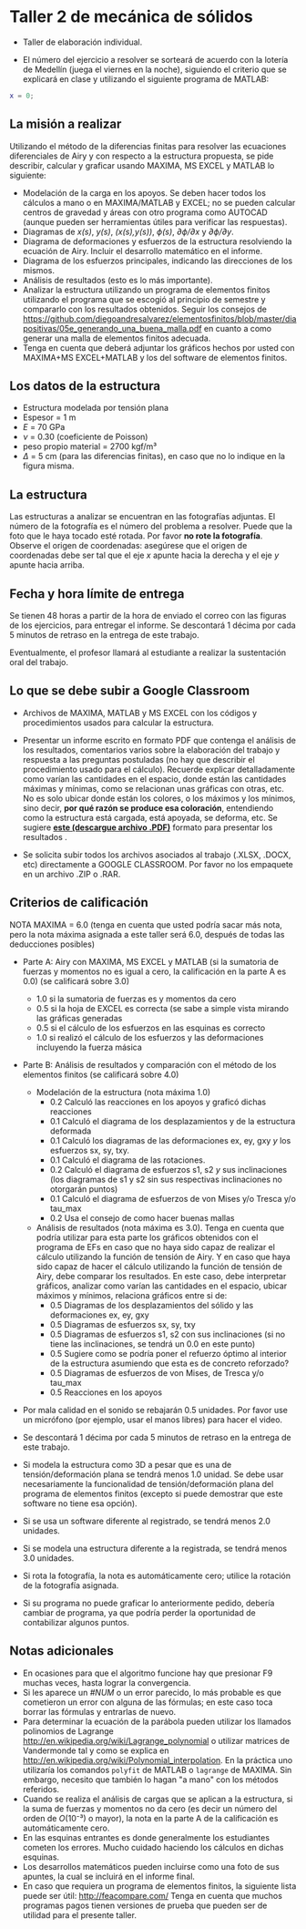 # Taller 2 de mecánica de sólidos

* Taller de elaboración individual.

* El número del ejercicio a resolver se sorteará de acuerdo con la lotería de Medellín (juega el viernes en la noche), siguiendo el criterio que se explicará en clase y utilizando el siguiente programa de MATLAB:
```matlab
x = 0;
```

## La misión a realizar
Utilizando el método de la diferencias finitas para resolver las ecuaciones diferenciales de Airy y con respecto a la estructura propuesta, se pide describir, calcular y graficar usando MAXIMA, MS EXCEL y MATLAB lo siguiente:
* Modelación de la carga en los apoyos. Se deben hacer todos los cálculos a mano o en MAXIMA/MATLAB y EXCEL; no se pueden calcular centros de gravedad y áreas con otro programa como AUTOCAD (aunque pueden ser herramientas útiles para verificar las respuestas).
* Diagramas de *x(s)*, *y(s)*, *(x(s),y(s))*, *ϕ(s)*, *∂ϕ/∂x* y *∂ϕ/∂y*.
* Diagrama de deformaciones y esfuerzos de la estructura resolviendo la ecuación de Airy. Incluir el desarrollo matemático en el informe.
* Diagrama de los esfuerzos principales, indicando las direcciones de los mismos.
* Análisis de resultados (esto es lo más importante).
* Analizar la estructura utilizando un programa de elementos finitos utilizando el programa que se escogió al principio de semestre y compararlo con los resultados obtenidos. Seguir los consejos de https://github.com/diegoandresalvarez/elementosfinitos/blob/master/diapositivas/05e_generando_una_buena_malla.pdf en cuanto a como generar una malla de elementos finitos adecuada.
* Tenga en cuenta que deberá adjuntar los gráficos hechos por usted con MAXIMA+MS EXCEL+MATLAB y los del software de elementos finitos.

## Los datos de la estructura
* Estructura modelada por tensión plana
* Espesor = 1 m
* *E* = 70 GPa
* *ν* = 0.30 (coeficiente de Poisson)
* peso propio material = 2700 kgf/m³
* *Δ*  = 5 cm (para las diferencias finitas), en caso que no lo indique en la figura misma.

## La estructura
Las estructuras a analizar se encuentran en las fotografías adjuntas. El número de la fotografía es el número del problema a resolver. Puede que la foto que le haya tocado esté rotada. Por favor **no rote la fotografía**. Observe el origen de coordenadas: asegúrese que el origen de coordenadas debe ser tal que el eje *x* apunte hacia la derecha y el eje *y* apunte hacia arriba. 

## Fecha y hora límite de entrega
Se tienen 48 horas a partir de la hora de enviado el correo con las figuras de los ejercicios, para entregar el informe. Se descontará 1 décima por cada 5 minutos de retraso en la entrega de este trabajo.

Eventualmente, el profesor llamará al estudiante a realizar la sustentación oral del trabajo.

## Lo que se debe subir a Google Classroom
* Archivos de MAXIMA, MATLAB y MS EXCEL con los códigos y procedimientos usados para calcular la estructura. 

* Presentar un informe escrito en formato PDF que contenga el análisis de los resultados, comentarios varios sobre la elaboración del trabajo y respuesta a las preguntas postuladas (no hay que describir el procedimiento usado para el cálculo). Recuerde explicar detalladamente como varían las cantidades en el espacio, donde están las cantidades máximas y mínimas, como se relacionan unas gráficas con otras, etc. No es solo ubicar donde están los colores, o los máximos y los mínimos, sino decir, **por qué razón se produce esa coloración**, entendiendo como la estructura está cargada, está apoyada, se deforma, etc. Se sugiere [**este (descargue archivo .PDF)**](ejemplo_analisis_graficos.pdf) formato para presentar los resultados . 

* Se solicita subir todos los archivos asociados al trabajo (.XLSX, .DOCX, etc) directamente a GOOGLE CLASSROOM. Por favor no los empaquete en un archivo .ZIP o .RAR.

## Criterios de calificación
NOTA MAXIMA = 6.0 (tenga en cuenta que usted podría sacar más nota, pero la nota máxima asignada a este taller será 6.0, después de todas las deducciones posibles)

* Parte A: Airy con MAXIMA, MS EXCEL y MATLAB (si la sumatoria de fuerzas y momentos no es igual a cero, la calificación en la parte A es 0.0) (se calificará sobre 3.0)
   * 1.0 si la sumatoria de fuerzas es y momentos da cero 
   * 0.5 si la hoja de EXCEL es correcta (se sabe a simple vista mirando las gráficas generadas
   * 0.5 si el cálculo de los esfuerzos en las esquinas es correcto
   * 1.0 si realizó el cálculo de los esfuerzos y las deformaciones incluyendo la fuerza másica
* Parte B: Análisis de resultados y comparación con el método de los elementos finitos (se calificará sobre 4.0)
   * Modelación de la estructura (nota máxima 1.0)
     * 0.2 Calculó las reacciones en los apoyos y graficó dichas reacciones
     * 0.1 Calculó el diagrama de los desplazamientos y de la estructura deformada
     * 0.1 Calculó los diagramas de las deformaciones ex, ey, gxy *y* los esfuerzos sx, sy, txy.
     * 0.1 Calculó el diagrama de las rotaciones.
     * 0.2 Calculó el diagrama de esfuerzos s1, s2 *y* sus inclinaciones (los diagramas de s1 y s2 sin sus respectivas inclinaciones no otorgarán puntos)
     * 0.1 Calculó el diagrama de esfuerzos de von Mises y/o Tresca y/o tau_max 
     * 0.2 Usa el consejo de como hacer buenas mallas  
   * Análisis de resultados (nota máxima es 3.0). Tenga en cuenta que podría utilizar para esta parte los gráficos obtenidos con el programa de EFs en caso que no haya sido capaz de realizar el cálculo utilizando la función de tensión de Airy. Y en caso que haya sido capaz de hacer el cálculo utilizando la función de tensión de Airy, debe comparar los resultados. En este caso, debe interpretar gráficos, analizar como varían las cantidades en el espacio, ubicar máximos y mínimos, relaciona gráficos entre si de:
     * 0.5 Diagramas de los desplazamientos del sólido y las deformaciones ex, ey, gxy
     * 0.5 Diagramas de esfuerzos sx, sy, txy
     * 0.5 Diagramas de esfuerzos s1, s2 con sus inclinaciones (si no tiene las inclinaciones, se tendrá un 0.0 en este punto)
     * 0.5 Sugiere como se podría poner el refuerzo óptimo al interior de la estructura asumiendo que esta es de concreto reforzado?
     * 0.5 Diagramas de esfuerzos de von Mises, de Tresca y/o tau_max
     * 0.5 Reacciones en los apoyos   

* Por mala calidad en el sonido se rebajarán 0.5 unidades. Por favor use un micrófono (por ejemplo, usar el manos libres) para hacer el video.

* Se descontará 1 décima por cada 5 minutos de retraso en la entrega de este trabajo.

* Si modela la estructura como 3D a pesar que es una de tensión/deformación plana se tendrá menos 1.0 unidad. Se debe usar necesariamente la funcionalidad de tensión/deformación plana del programa de elementos finitos (excepto si puede demostrar que este software no tiene esa opción).

* Si se usa un software diferente al registrado, se tendrá menos 2.0 unidades.

* Si se modela una estructura diferente a la registrada, se tendrá menos 3.0 unidades.

* Si rota la fotografía, la nota es automáticamente cero; utilice la rotación de la fotografía asignada.

* Si su programa no puede graficar lo anteriormente pedido, debería cambiar de programa, ya que podría perder la oportunidad de contabilizar algunos puntos.

## Notas adicionales
* En ocasiones para que el algoritmo funcione hay que presionar F9 muchas veces, hasta lograr la convergencia.
* Si les aparece un *#NUM* o un error parecido, lo más probable es que cometieron un error con alguna de las fórmulas; en este caso toca borrar las fórmulas y entrarlas de nuevo.
* Para determinar la ecuación de la parábola pueden utilizar los llamados polinomios de Lagrange http://en.wikipedia.org/wiki/Lagrange_polynomial o utilizar matrices de Vandermonde tal y como se explica en http://en.wikipedia.org/wiki/Polynomial_interpolation. En la práctica uno utilizaría los comandos `polyfit` de MATLAB o `lagrange` de MAXIMA. Sin embargo, necesito que también lo hagan "a mano" con los métodos referidos.
* Cuando se realiza el análisis de cargas que se aplican a la estructura, si la suma de fuerzas y momentos no da cero (es decir un número del orden de *O*(10⁻³) o mayor), la nota en la parte A de la calificación es automáticamente cero.
* En las esquinas entrantes es donde generalmente los estudiantes cometen los errores. Mucho cuidado haciendo los cálculos en dichas esquinas.
* Los desarrollos matemáticos pueden incluirse como una foto de sus apuntes, la cual se incluirá en el informe final.
* En caso que requiera un programa de elementos finitos, la siguiente lista puede ser útil: http://feacompare.com/ Tenga en cuenta que muchos programas pagos tienen versiones de prueba que pueden ser de utilidad para el presente taller.
